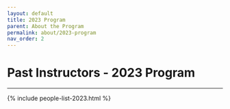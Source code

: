 ```yaml
---
layout: default
title: 2023 Program
parent: About the Program
permalink: about/2023-program
nav_order: 2
---
```


# Past Instructors - 2023 Program

---

{% include people-list-2023.html %}
